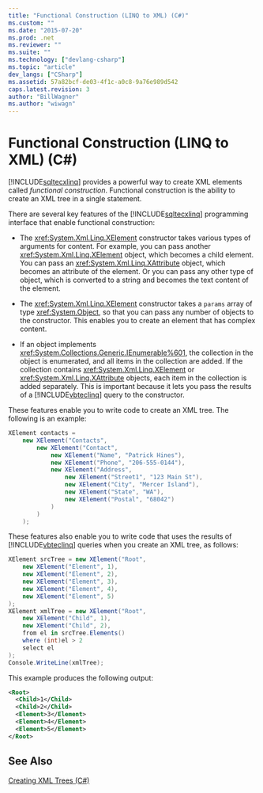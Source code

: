 ```yaml
---
title: "Functional Construction (LINQ to XML) (C#)"
ms.custom: ""
ms.date: "2015-07-20"
ms.prod: .net
ms.reviewer: ""
ms.suite: ""
ms.technology: ["devlang-csharp"]
ms.topic: "article"
dev_langs: ["CSharp"]
ms.assetid: 57a82bcf-de03-4f1c-a0c8-9a76e989d542
caps.latest.revision: 3
author: "BillWagner"
ms.author: "wiwagn"
---
```

# Functional Construction (LINQ to XML) (C#)
[!INCLUDE[sqltecxlinq](~/includes/sqltecxlinq-md.md)] provides a powerful way to create XML elements called *functional construction*. Functional construction is the ability to create an XML tree in a single statement.  
  
 There are several key features of the [!INCLUDE[sqltecxlinq](~/includes/sqltecxlinq-md.md)] programming interface that enable functional construction:  
  
-   The <xref:System.Xml.Linq.XElement> constructor takes various types of arguments for content. For example, you can pass another <xref:System.Xml.Linq.XElement> object, which becomes a child element. You can pass an <xref:System.Xml.Linq.XAttribute> object, which becomes an attribute of the element. Or you can pass any other type of object, which is converted to a string and becomes the text content of the element.  
  
-   The <xref:System.Xml.Linq.XElement> constructor takes a `params` array of type <xref:System.Object>, so that you can pass any number of objects to the constructor. This enables you to create an element that has complex content.  
  
-   If an object implements <xref:System.Collections.Generic.IEnumerable%601>, the collection in the object is enumerated, and all items in the collection are added. If the collection contains <xref:System.Xml.Linq.XElement> or <xref:System.Xml.Linq.XAttribute> objects, each item in the collection is added separately. This is important because it lets you pass the results of a [!INCLUDE[vbteclinq](~/includes/vbteclinq-md.md)] query to the constructor.  
  
 These features enable you to write code to create an XML tree. The following is an example:  
  
```csharp  
XElement contacts =  
    new XElement("Contacts",  
        new XElement("Contact",  
            new XElement("Name", "Patrick Hines"),  
            new XElement("Phone", "206-555-0144"),  
            new XElement("Address",  
                new XElement("Street1", "123 Main St"),  
                new XElement("City", "Mercer Island"),  
                new XElement("State", "WA"),  
                new XElement("Postal", "68042")  
            )  
        )  
    );  
```  
  
 These features also enable you to write code that uses the results of [!INCLUDE[vbteclinq](~/includes/vbteclinq-md.md)] queries when you create an XML tree, as follows:  
  
```csharp  
XElement srcTree = new XElement("Root",  
    new XElement("Element", 1),  
    new XElement("Element", 2),  
    new XElement("Element", 3),  
    new XElement("Element", 4),  
    new XElement("Element", 5)  
);  
XElement xmlTree = new XElement("Root",  
    new XElement("Child", 1),  
    new XElement("Child", 2),  
    from el in srcTree.Elements()  
    where (int)el > 2  
    select el  
);  
Console.WriteLine(xmlTree);  
```  
  
 This example produces the following output:  
  
```xml  
<Root>  
  <Child>1</Child>  
  <Child>2</Child>  
  <Element>3</Element>  
  <Element>4</Element>  
  <Element>5</Element>  
</Root>  
```  
  
## See Also  
 [Creating XML Trees (C#)](../../../../csharp/programming-guide/concepts/linq/creating-xml-trees.md)
